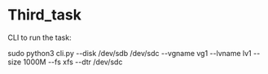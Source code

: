 # Third_task

CLI to run the task:

sudo python3 cli.py --disk /dev/sdb /dev/sdc --vgname vg1 --lvname lv1 --size 1000M --fs xfs --dtr /dev/sdc

